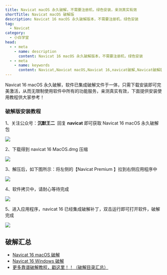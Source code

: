 ```yaml
---
title: Navicat macOS 永久破解，不需要注册机，绿色安装，亲测真实有效
shortTitle: Navicat macOS 破解版
description: Navicat 16 macOS 永久破解版本，不需要注册机，绿色安装
tag:
  - Navicat
category:
  - 小白学堂
head:
  - - meta
    - name: description
      content: Navicat 16 macOS 永久破解版本，不需要注册机，绿色安装
  - - meta
    - name: keywords
      content: Navicat,Navicat macOS,Navicat 16,navicat破解,Navicat破解版,Navicat Premium15 永久破解,Navicat15 永久破解,Navicat15永久破解,Navicat永久破解,Navicat macos永久破解,Navicat Premium16 永久破解,Navicat16 永久破解,Navicat16永久破解
---
```


Navicat 16 macOS 永久破解，软件已集成破解文件于一体，只需下载安装即可完美激活，从而无限制使用软件中所有的功能服务，亲测真实有效，下面提供安装使用教程供大家参考！

### 破解版安装教程

1、关注公众号：**沉默王二**  回复 **navicat** 即可获取 Navicat 16 macOS 永久破解包

![](https://cdn.tobebetterjavaer.com/tobebetterjavaer/images/nice-article/itmind-ideapxideajhideayjjhmideazxjhzcmpjjcyjjhqcyx-fc5a32f3-04ed-4bbf-9df8-a13a409a275f.png)

2、下载得到 navicat 16 MacOS.dmg 压缩

![](https://cdn.tobebetterjavaer.com/tobebetterjavaer/images/nice-article/itmind-navicatmacyjpx-eb07702c-a11a-466a-9796-64bf42e8734d.jpg)

3、解压后，如下图所示：将左侧的【Navicat Premium 】拉到右侧应用程序中

![](https://cdn.tobebetterjavaer.com/tobebetterjavaer/images/nice-article/itmind-navicatmacyjpx-89f0a947-56ca-4d55-8b69-c140018a5b45.jpg)

4、软件拷贝中，请耐心等待完成

![](https://cdn.tobebetterjavaer.com/tobebetterjavaer/images/nice-article/itmind-navicatmacyjpx-1eded946-7618-47e5-8225-4fec747666ab.jpg)

5、进入应用程序，navicat 16 已经集成破解补丁，双击运行即可打开软件，破解完成

![](https://cdn.tobebetterjavaer.com/tobebetterjavaer/images/nice-article/itmind-navicatmacyjpx-c0192d90-b558-4b00-8d33-1e0c7a757557.jpg)

## 破解汇总

- [Navicat 16 macOS 破解](https://tobebetterjavaer.com/nice-article/itmind/navicatmacyjpx.html)
- [Navicat 16 Windows 破解](https://tobebetterjavaer.com/nice-article/itmind/navicatzxbwindowspjbjc.html)
- [更多靠谱破解教程，戳这里！！（破解目录汇总）](https://tobebetterjavaer.com/nice-article/itmind/)
